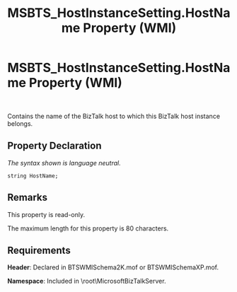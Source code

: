 ﻿---
title: MSBTS_HostInstanceSetting.HostName Property (WMI)
TOCTitle: MSBTS_HostInstanceSetting.HostName Property (WMI)
ms:assetid: 9f7c96c8-b15a-4d2f-8a90-414cadcab60a
ms:mtpsurl: https://msdn.microsoft.com/en-us/library/Aa577645(v=BTS.80)
ms:contentKeyID: 51530044
ms.date: 08/30/2017
mtps_version: v=BTS.80
---

# MSBTS\_HostInstanceSetting.HostName Property (WMI)

 

Contains the name of the BizTalk host to which this BizTalk host instance belongs.

## Property Declaration

*The syntax shown is language neutral.*

``` 
string HostName;  
```

## Remarks

This property is read-only.

The maximum length for this property is 80 characters.

## Requirements

**Header**: Declared in BTSWMISchema2K.mof or BTSWMISchemaXP.mof.

**Namespace**: Included in \\root\\MicrosoftBizTalkServer.

